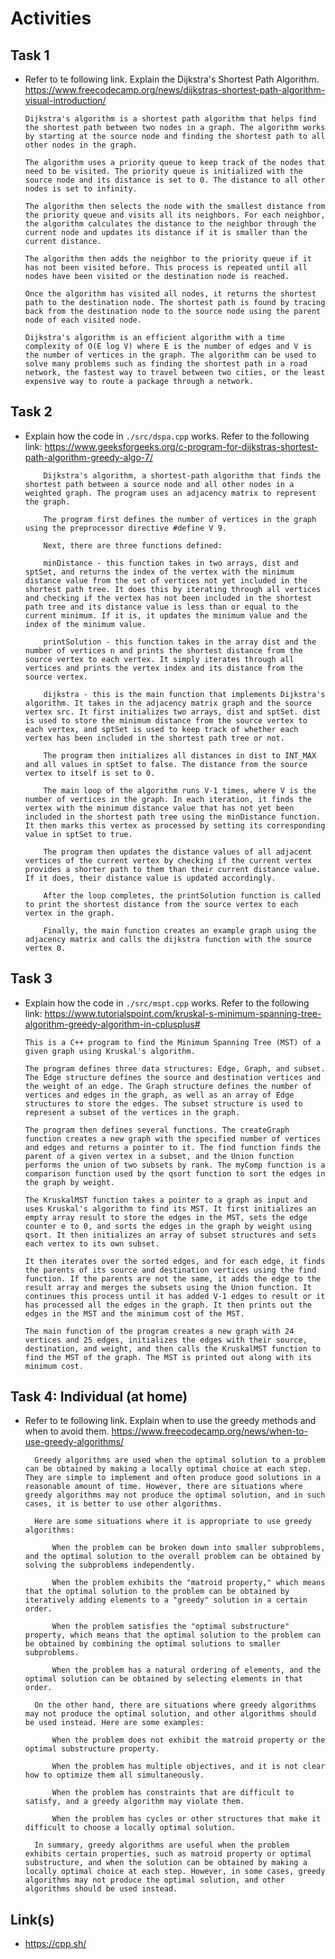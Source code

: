 # Activities

## Task 1

- Refer to te following link. Explain the Dijkstra's Shortest Path Algorithm.
  https://www.freecodecamp.org/news/dijkstras-shortest-path-algorithm-visual-introduction/

      Dijkstra's algorithm is a shortest path algorithm that helps find the shortest path between two nodes in a graph. The algorithm works by starting at the source node and finding the shortest path to all other nodes in the graph.

      The algorithm uses a priority queue to keep track of the nodes that need to be visited. The priority queue is initialized with the source node and its distance is set to 0. The distance to all other nodes is set to infinity.

      The algorithm then selects the node with the smallest distance from the priority queue and visits all its neighbors. For each neighbor, the algorithm calculates the distance to the neighbor through the current node and updates its distance if it is smaller than the current distance.

      The algorithm then adds the neighbor to the priority queue if it has not been visited before. This process is repeated until all nodes have been visited or the destination node is reached.

      Once the algorithm has visited all nodes, it returns the shortest path to the destination node. The shortest path is found by tracing back from the destination node to the source node using the parent node of each visited node.

      Dijkstra's algorithm is an efficient algorithm with a time complexity of O(E log V) where E is the number of edges and V is the number of vertices in the graph. The algorithm can be used to solve many problems such as finding the shortest path in a road network, the fastest way to travel between two cities, or the least expensive way to route a package through a network.


## Task 2

- Explain how the code in `./src/dspa.cpp` works. Refer to the following link:
  https://www.geeksforgeeks.org/c-program-for-dijkstras-shortest-path-algorithm-greedy-algo-7/


          Dijkstra's algorithm, a shortest-path algorithm that finds the shortest path between a source node and all other nodes in a weighted graph. The program uses an adjacency matrix to represent the graph.

          The program first defines the number of vertices in the graph using the preprocessor directive #define V 9.

          Next, there are three functions defined:

          minDistance - this function takes in two arrays, dist and sptSet, and returns the index of the vertex with the minimum distance value from the set of vertices not yet included in the shortest path tree. It does this by iterating through all vertices and checking if the vertex has not been included in the shortest path tree and its distance value is less than or equal to the current minimum. If it is, it updates the minimum value and the index of the minimum value.

          printSolution - this function takes in the array dist and the number of vertices n and prints the shortest distance from the source vertex to each vertex. It simply iterates through all vertices and prints the vertex index and its distance from the source vertex.

          dijkstra - this is the main function that implements Dijkstra's algorithm. It takes in the adjacency matrix graph and the source vertex src. It first initializes two arrays, dist and sptSet. dist is used to store the minimum distance from the source vertex to each vertex, and sptSet is used to keep track of whether each vertex has been included in the shortest path tree or not.

          The program then initializes all distances in dist to INT_MAX and all values in sptSet to false. The distance from the source vertex to itself is set to 0.

          The main loop of the algorithm runs V-1 times, where V is the number of vertices in the graph. In each iteration, it finds the vertex with the minimum distance value that has not yet been included in the shortest path tree using the minDistance function. It then marks this vertex as processed by setting its corresponding value in sptSet to true.

          The program then updates the distance values of all adjacent vertices of the current vertex by checking if the current vertex provides a shorter path to them than their current distance value. If it does, their distance value is updated accordingly.

          After the loop completes, the printSolution function is called to print the shortest distance from the source vertex to each vertex in the graph.

          Finally, the main function creates an example graph using the adjacency matrix and calls the dijkstra function with the source vertex 0.

## Task 3

- Explain how the code in `./src/mspt.cpp` works. Refer to the following link:
  https://www.tutorialspoint.com/kruskal-s-minimum-spanning-tree-algorithm-greedy-algorithm-in-cplusplus#

      This is a C++ program to find the Minimum Spanning Tree (MST) of a given graph using Kruskal's algorithm.

      The program defines three data structures: Edge, Graph, and subset. The Edge structure defines the source and destination vertices and the weight of an edge. The Graph structure defines the number of vertices and edges in the graph, as well as an array of Edge structures to store the edges. The subset structure is used to represent a subset of the vertices in the graph.

      The program then defines several functions. The createGraph function creates a new graph with the specified number of vertices and edges and returns a pointer to it. The find function finds the parent of a given vertex in a subset, and the Union function performs the union of two subsets by rank. The myComp function is a comparison function used by the qsort function to sort the edges in the graph by weight.

      The KruskalMST function takes a pointer to a graph as input and uses Kruskal's algorithm to find its MST. It first initializes an empty array result to store the edges in the MST, sets the edge counter e to 0, and sorts the edges in the graph by weight using qsort. It then initializes an array of subset structures and sets each vertex to its own subset.

      It then iterates over the sorted edges, and for each edge, it finds the parents of its source and destination vertices using the find function. If the parents are not the same, it adds the edge to the result array and merges the subsets using the Union function. It continues this process until it has added V-1 edges to result or it has processed all the edges in the graph. It then prints out the edges in the MST and the minimum cost of the MST.

      The main function of the program creates a new graph with 24 vertices and 25 edges, initializes the edges with their source, destination, and weight, and then calls the KruskalMST function to find the MST of the graph. The MST is printed out along with its minimum cost.


## Task 4: Individual (at home)

- Refer to te following link. Explain when to use the greedy methods and when to avoid them.
  https://www.freecodecamp.org/news/when-to-use-greedy-algorithms/


        Greedy algorithms are used when the optimal solution to a problem can be obtained by making a locally optimal choice at each step. They are simple to implement and often produce good solutions in a reasonable amount of time. However, there are situations where greedy algorithms may not produce the optimal solution, and in such cases, it is better to use other algorithms.

        Here are some situations where it is appropriate to use greedy algorithms:

            When the problem can be broken down into smaller subproblems, and the optimal solution to the overall problem can be obtained by solving the subproblems independently.

            When the problem exhibits the "matroid property," which means that the optimal solution to the problem can be obtained by iteratively adding elements to a "greedy" solution in a certain order.

            When the problem satisfies the "optimal substructure" property, which means that the optimal solution to the problem can be obtained by combining the optimal solutions to smaller subproblems.

            When the problem has a natural ordering of elements, and the optimal solution can be obtained by selecting elements in that order.

        On the other hand, there are situations where greedy algorithms may not produce the optimal solution, and other algorithms should be used instead. Here are some examples:

            When the problem does not exhibit the matroid property or the optimal substructure property.

            When the problem has multiple objectives, and it is not clear how to optimize them all simultaneously.

            When the problem has constraints that are difficult to satisfy, and a greedy algorithm may violate them.

            When the problem has cycles or other structures that make it difficult to choose a locally optimal solution.

        In summary, greedy algorithms are useful when the problem exhibits certain properties, such as matroid property or optimal substructure, and when the solution can be obtained by making a locally optimal choice at each step. However, in some cases, greedy algorithms may not produce the optimal solution, and other algorithms should be used instead.


## Link(s)

- https://cpp.sh/
